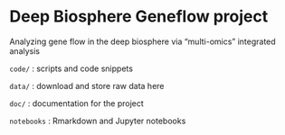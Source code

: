 # Deep Biosphere Geneflow project
Analyzing gene flow in the deep biosphere via “multi-omics” integrated analysis

`code/` : scripts and code snippets

`data/` : download and store raw data here

`doc/` : documentation for the project

`notebooks` : Rmarkdown and Jupyter notebooks 